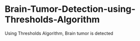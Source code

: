# Brain-Tumor-Detection-using-Thresholds-Algorithm
Using Thresholds Algorithm, Brain tumor is detected

